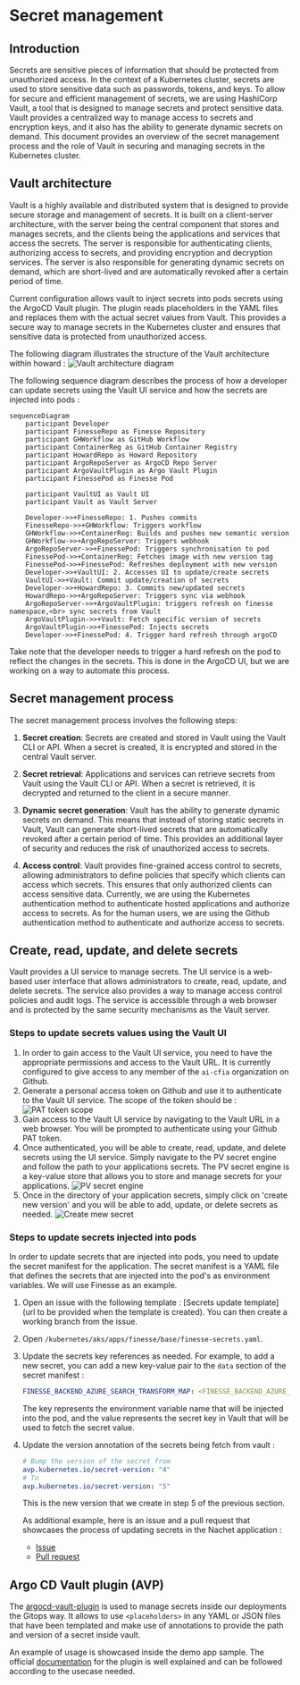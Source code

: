 # Secret management

## Introduction

Secrets are sensitive pieces of information that should be protected from
unauthorized access. In the context of a Kubernetes cluster, secrets are used to
store sensitive data such as passwords, tokens, and keys. To allow for secure
and efficient management of secrets, we are using HashiCorp Vault, a tool that
is designed to manage secrets and protect sensitive data. Vault provides a
centralized way to manage access to secrets and encryption keys, and it also has
the ability to generate dynamic secrets on demand. This document provides an
overview of the secret management process and the role of Vault in securing and
managing secrets in the Kubernetes cluster.

## Vault architecture

Vault is a highly available and distributed system that is designed to provide
secure storage and management of secrets. It is built on a client-server
architecture, with the server being the central component that stores and
manages secrets, and the clients being the applications and services that access
the secrets. The server is responsible for authenticating clients, authorizing
access to secrets, and providing encryption and decryption services. The server
is also responsible for generating dynamic secrets on demand, which are
short-lived and are automatically revoked after a certain period of time.

Current configuration allows vault to inject secrets into pods secrets using the
ArgoCD Vault plugin. The plugin reads placeholders in the YAML files and
replaces them with the actual secret values from Vault. This provides a secure
way to manage secrets in the Kubernetes cluster and ensures that sensitive data
is protected from unauthorized access.

The following diagram illustrates the structure of the Vault architecture within
howard : ![Vault architecture diagram](img/vault-argocd-architecture.svg)

The following sequence diagram describes the process of how a developer can
update secrets using the Vault UI service and how the secrets are injected into
pods :

```mermaid
sequenceDiagram
    participant Developer
    participant FinesseRepo as Finesse Repository
    participant GHWorkflow as GitHub Workflow
    participant ContainerReg as GitHub Container Registry
    participant HowardRepo as Howard Repository
    participant ArgoRepoServer as ArgoCD Repo Server
    participant ArgoVaultPlugin as Argo Vault Plugin
    participant FinessePod as Finesse Pod

    participant VaultUI as Vault UI
    participant Vault as Vault Server

    Developer->>+FinesseRepo: 1. Pushes commits
    FinesseRepo->>+GHWorkflow: Triggers workflow
    GHWorkflow->>+ContainerReg: Builds and pushes new semantic version
    GHWorkflow->>+ArgoRepoServer: Triggers webhook
    ArgoRepoServer->>+FinessePod: Triggers synchronisation to pod
    FinessePod->>+ContainerReg: Fetches image with new version tag
    FinessePod->>+FinessePod: Refreshes deployment with new version
    Developer->>+VaultUI: 2. Accesses UI to update/create secrets
    VaultUI->>+Vault: Commit update/creation of secrets
    Developer->>+HowardRepo: 3. Commits new/updated secrets
    HowardRepo->>+ArgoRepoServer: Triggers sync via webhook
    ArgoRepoServer->>+ArgoVaultPlugin: triggers refresh on finesse namespace,<br> sync secrets from Vault
    ArgoVaultPlugin->>+Vault: Fetch specific version of secrets
    ArgoVaultPlugin->>+FinessePod: Injects secrets
    Developer->>+FinessePod: 4. Trigger hard refresh through argoCD
```

Take note that the developer needs to trigger a hard refresh on the pod to
reflect the changes in the secrets. This is done in the ArgoCD UI, but we are
working on a way to automate this process.

## Secret management process

The secret management process involves the following steps:

1. **Secret creation**: Secrets are created and stored in Vault using the Vault
   CLI or API. When a secret is created, it is encrypted and stored in the
   central Vault server.

2. **Secret retrieval**: Applications and services can retrieve secrets from
    Vault using the Vault CLI or API. When a secret is retrieved, it is
    decrypted and returned to the client in a secure manner.

3. **Dynamic secret generation**: Vault has the ability to generate dynamic
    secrets on demand. This means that instead of storing static secrets in
    Vault, Vault can generate short-lived secrets that are automatically revoked
    after a certain period of time. This provides an additional layer of
    security and reduces the risk of unauthorized access to secrets.

4. **Access control**: Vault provides fine-grained access control to secrets,
    allowing administrators to define policies that specify which clients can
    access which secrets. This ensures that only authorized clients can access
    sensitive data. Currently, we are using the Kubernetes authentication method
    to authenticate hosted applications and authorize access to secrets. As for
    the human users, we are using the Github authentication method to
    authenticate and authorize access to secrets.

## Create, read, update, and delete secrets

Vault provides a UI service to manage secrets. The UI service is a web-based
user interface that allows administrators to create, read, update, and delete
secrets. The service also provides a way to manage access control policies and
audit logs. The service is accessible through a web browser and is protected by
the same security mechanisms as the Vault server.

### Steps to update secrets values using the Vault UI

1. In order to gain access to the Vault UI service, you need to have the
   appropriate permissions and access to the Vault URL. It is currently
   configured to give access to any member of the `ai-cfia` organization on
   Github.
2. Generate a personal access token on Github and use it to authenticate to the
   Vault UI service. The scope of the token should be : ![PAT token
   scope](img/pat-token-scope.png)
3. Gain access to the Vault UI service by navigating to the Vault URL in a web
   browser. You will be prompted to authenticate using your Github PAT token.
4. Once authenticated, you will be able to create, read, update, and delete
   secrets using the UI service. Simply navigate to the PV secret engine and
   follow the path to your applications secrets. The PV secret engine is a
    key-value store that allows you to store and manage secrets for your
    applications. ![PV secret engine](img/pv-secret-engine.png)
5. Once in the directory of your application secrets, simply click on 'create
    new version' and you will be able to add, update, or delete secrets as
    needed. ![Create mew secret](img/create-new-secret.png)

### Steps to update secrets injected into pods

In order to update secrets that are injected into pods, you need to update the
secret manifest for the application. The secret manifest is a YAML file that
defines the secrets that are injected into the pod's as environment variables.
We will use Finesse as an example.

1. Open an issue with the following template : [Secrets update template](url to
   be provided when the template is created). You can then create a working
   branch from the issue.
2. Open `/kubernetes/aks/apps/finesse/base/finesse-secrets.yaml`.
3. Update the secrets key references as needed. For example, to add a new
   secret, you can add a new key-value pair to the `data` section of the secret
  manifest :

   ```yaml
   FINESSE_BACKEND_AZURE_SEARCH_TRANSFORM_MAP: <FINESSE_BACKEND_AZURE_SEARCH_TRANSFORM_MAP>
   ```

   The key represents the environment variable name that will be injected into the
   pod, and the value represents the secret key in Vault that will be used to fetch
   the secret value.

4. Update the version annotation of  the secrets being fetch from vault :

   ```yaml
   # Bump the version of the secret from
   avp.kubernetes.io/secret-version: "4"
   # To
   avp.kubernetes.io/secret-version: "5"
   ```

   This is the new version that we create in step 5 of the previous section.

   As additional example, here is an issue and a pull request that showcases the
   process of updating secrets in the Nachet application :

   - [Issue](https://github.com/ai-cfia/howard/issues/133)
   - [Pull request](https://github.com/ai-cfia/howard/pull/131)

## Argo CD Vault plugin (AVP)

The [argocd-vault-plugin](https://argocd-vault-plugin.readthedocs.io/en/stable/)
is used to manage secrets inside our deployments the Gitops way. It allows to
use `<placeholders>` in any YAML or JSON files that have been templated and make
use of annotations to provide the path and version of a secret inside vault.

An example of usage is showcased inside the demo app sample. The official
[documentation](https://argocd-vault-plugin.readthedocs.io/en/stable/howitworks/)
for the plugin is well explained and can be followed according to the usecase
needed.
